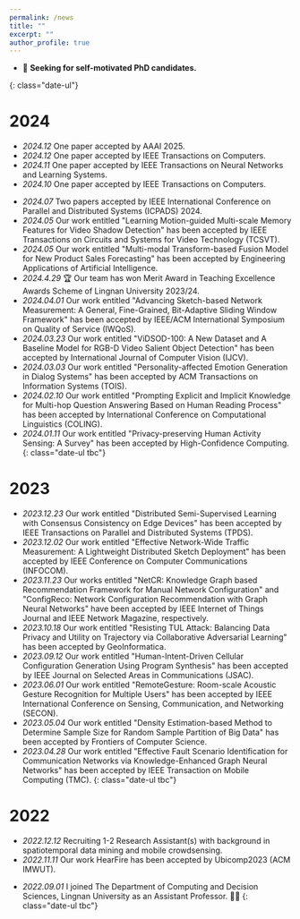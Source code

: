 ```yaml
---
permalink: /news
title: ""
excerpt: ""
author_profile: true
---
```



- 📌 **Seeking for self-motivated PhD candidates.**
<!-- - 📌 **<em>Mathematics</em> <span class="jcrq1">JCR-Q1</span> special issue on <a href="https://www.mdpi.com/journal/mathematics/special_issues/D1EO3BX64M">Big Data Analytics for Social Good</a> is calling for paper now.**  -->
<!-- - 📌 **The International Conference on Behavioural and Social Computing (<a href="http://besc-conf.org/2024/">BESC</a>) is calling for paper now.** -->
{: class="date-ul"}

# 2024
- *2024.12* One paper accepted by AAAI 2025.
- *2024.12* One paper accepted by IEEE Transactions on Computers.
- *2024.11* One paper accepted by IEEE Transactions on Neural Networks and Learning Systems.
- *2024.10* One paper accepted by IEEE Transactions on Computers.
<!-- - *2024.09* One paper accepted by IEEE Open Journal of the Communications Society. -->
- *2024.07* Two papers accepted by IEEE International Conference on Parallel and Distributed Systems (ICPADS) 2024.
- *2024.05* Our work entitled "Learning Motion-guided Multi-scale Memory Features for Video Shadow Detection" has been accepted by IEEE Transactions on Circuits and Systems for Video Technology (TCSVT).
- *2024.05* Our work entitled "Multi-modal Transform-based Fusion Model for New Product Sales Forecasting" has been accepted by Engineering Applications of Artificial Intelligence. 
- *2024.4.29* 🏆 Our team has won Merit Award in Teaching Excellence Awards Scheme of Lingnan University 2023/24.
- *2024.04.01* Our work entitled "Advancing Sketch-based Network Measurement: A General, Fine-Grained, Bit-Adaptive Sliding Window Framework" has been accepted by IEEE/ACM International Symposium on Quality of Service (IWQoS). 
- *2024.03.23* Our work entitled "ViDSOD-100: A New Dataset and A Baseline Model for RGB-D Video Salient Object Detection" has been accepted by International Journal of Computer Vision (IJCV).
- *2024.03.03* Our work entitled "Personality-affected Emotion Generation in Dialog Systems" has been accepted by ACM Transactions on Information Systems (TOIS).
- *2024.02.10* Our work entitled "Prompting Explicit and Implicit Knowledge for Multi-hop Question Answering Based on Human Reading Process" has been accepted by International Conference on Computational Linguistics (COLING).
- *2024.01.11* Our work entitled "Privacy-preserving Human Activity Sensing: A Survey" has been accepted by High-Confidence Computing.
{: class="date-ul tbc"}


# 2023
- *2023.12.23* Our work entitled "Distributed Semi-Supervised Learning with Consensus Consistency on Edge Devices" has been accepted by IEEE Transactions on Parallel and Distributed Systems (TPDS).
- *2023.12.02* Our work entitled "Effective Network-Wide Traffic Measurement: A Lightweight Distributed Sketch Deployment" has been accepted by IEEE Conference on Computer Communications (INFOCOM).
- *2023.11.23* Our works entitled "NetCR: Knowledge Graph based Recommendation Framework for Manual Network Configuration" and "ConfigReco: Network Configuration Recommendation with Graph Neural Networks" have been accepted by IEEE Internet of Things Journal and IEEE Network Magazine, respectively.
- *2023.10.18* Our work entitled "Resisting TUL Attack: Balancing Data Privacy and Utility on Trajectory via Collaborative Adversarial Learning" has been accepted by GeoInformatica.
- *2023.09.12* Our work entitled "Human-Intent-Driven Cellular Configuration Generation Using Program Synthesis" has been accepted by IEEE Journal on Selected Areas in Communications (JSAC). 
- *2023.06.01* Our work entitled "RemoteGesture: Room-scale Acoustic Gesture Recognition for Multiple Users" has been accepted by IEEE International Conference on Sensing, Communication, and Networking (SECON).
- *2023.05.04* Our work entitled "Density Estimation-based Method to Determine Sample Size for Random Sample Partition of Big Data" has been accepted by Frontiers of Computer Science.
- *2023.04.28* Our work entitled "Effective Fault Scenario Identification for Communication Networks via Knowledge-Enhanced Graph Neural Networks" has been accepted by IEEE Transaction on Mobile Computing (TMC).
{: class="date-ul tbc"}


# 2022
- *2022.12.12* Recruiting 1-2 Research Assistant(s) with background in spatiotemporal data mining and mobile crowdsensing. 
- *2022.11.11* Our work HearFire has been accepted by Ubicomp2023 (ACM IMWUT).
<!-- *2022.09:* Recruiting Ph.D. students with high research potential under [Hong Kong PhD Fellowship Scheme (HKPFS)](https://cerg1.ugc.edu.hk/hkpfs/index.html). Feel free to drop me an email if you are interested. --> 
- *2022.09.01* I joined The Department of Computing and Decision Sciences, Lingnan University as an Assistant Professor. 🎉🎉 
{: class="date-ul tbc"}